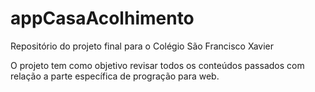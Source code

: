 # appCasaAcolhimento
Repositório do projeto final para o Colégio São Francisco Xavier

O projeto tem como objetivo revisar todos os conteúdos passados com relação a parte específica de progração para web.

